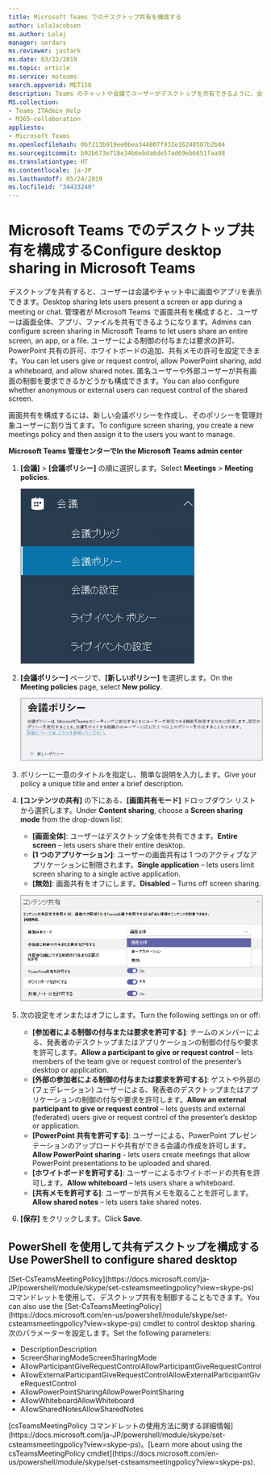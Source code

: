```yaml
---
title: Microsoft Teams でのデスクトップ共有を構成する
author: LolaJacobsen
ms.author: Lolaj
manager: serdars
ms.reviewer: jastark
ms.date: 03/22/2019
ms.topic: article
ms.service: msteams
search.appverid: MET150
description: Teams のチャットや会議でユーザーがデスクトップを共有できるように、会議ポリシーを構成します。
MS.collection:
- Teams_ITAdmin_Help
- M365-collaboration
appliesto:
- Microsoft Teams
ms.openlocfilehash: 0bf213b919ee0bea344807f932e16240587b2b84
ms.sourcegitcommit: b92b673e718e34b6ebda6de57ad69eb6651faa98
ms.translationtype: HT
ms.contentlocale: ja-JP
ms.lasthandoff: 05/24/2019
ms.locfileid: "34433240"
---
```

<a name="configure-desktop-sharing-in-microsoft-teams"></a><span data-ttu-id="f0ea7-103">Microsoft Teams でのデスクトップ共有を構成する</span><span class="sxs-lookup"><span data-stu-id="f0ea7-103">Configure desktop sharing in Microsoft Teams</span></span>
============================================

<span data-ttu-id="f0ea7-104">デスクトップを共有すると、ユーザーは会議やチャット中に画面やアプリを表示できます。</span><span class="sxs-lookup"><span data-stu-id="f0ea7-104">Desktop sharing lets users present a screen or app during a meeting or chat.</span></span> <span data-ttu-id="f0ea7-105">管理者が Microsoft Teams で画面共有を構成すると、ユーザーは画面全体、アプリ、ファイルを共有できるようになります。</span><span class="sxs-lookup"><span data-stu-id="f0ea7-105">Admins can configure screen sharing in Microsoft Teams to let users share an entire screen, an app, or a file.</span></span> <span data-ttu-id="f0ea7-106">ユーザーによる制御の付与または要求の許可、PowerPoint 共有の許可、ホワイトボードの追加、共有メモの許可を設定できます。</span><span class="sxs-lookup"><span data-stu-id="f0ea7-106">You can let users give or request control, allow PowerPoint sharing, add a whiteboard, and allow shared notes.</span></span> <span data-ttu-id="f0ea7-107">匿名ユーザーや外部ユーザーが共有画面の制御を要求できるかどうかも構成できます。</span><span class="sxs-lookup"><span data-stu-id="f0ea7-107">You can also configure whether anonymous or external users can request control of the shared screen.</span></span>

<span data-ttu-id="f0ea7-108">画面共有を構成するには、新しい会議ポリシーを作成し、そのポリシーを管理対象ユーザーに割り当てます。</span><span class="sxs-lookup"><span data-stu-id="f0ea7-108">To configure screen sharing, you create a new meetings policy and then assign it to the users you want to manage.</span></span>

<span data-ttu-id="f0ea7-109">**Microsoft Teams 管理センターで**</span><span class="sxs-lookup"><span data-stu-id="f0ea7-109">**In the Microsoft Teams admin center**</span></span>

1. <span data-ttu-id="f0ea7-110">**[会議]** > **[会議ポリシー]** の順に選択します。</span><span class="sxs-lookup"><span data-stu-id="f0ea7-110">Select **Meetings** > **Meeting policies**.</span></span>

    ![選択された会議ポリシーを示すスクリーン ショット](media/configure-desktop-sharing-image1.png)

2. <span data-ttu-id="f0ea7-112">**[会議ポリシー]** ページで、**[新しいポリシー]** を選択します。</span><span class="sxs-lookup"><span data-stu-id="f0ea7-112">On the **Meeting policies** page, select **New policy**.</span></span>

    ![会議ポリシーのメッセージを示すスクリーン ショット](media/configure-desktop-sharing-image2.png)

3. <span data-ttu-id="f0ea7-114">ポリシーに一意のタイトルを指定し、簡単な説明を入力します。</span><span class="sxs-lookup"><span data-stu-id="f0ea7-114">Give your policy a unique title and enter a brief description.</span></span>

4. <span data-ttu-id="f0ea7-115">**[コンテンツの共有]** の下にある、**[画面共有モード]** ドロップダウン リストから選択します。</span><span class="sxs-lookup"><span data-stu-id="f0ea7-115">Under **Content sharing**, choose a **Screen sharing mode** from the drop-down list:</span></span>

   - <span data-ttu-id="f0ea7-116">**[画面全体]**: ユーザーはデスクトップ全体を共有できます。</span><span class="sxs-lookup"><span data-stu-id="f0ea7-116">**Entire screen** – lets users share their entire desktop.</span></span>
   - <span data-ttu-id="f0ea7-117">**[1 つのアプリケーション]**: ユーザーの画面共有は 1 つのアクティブなアプリケーションに制限されます。</span><span class="sxs-lookup"><span data-stu-id="f0ea7-117">**Single application** – lets users limit screen sharing to a single active application.</span></span>
   - <span data-ttu-id="f0ea7-118">**[無効]**: 画面共有をオフにします。</span><span class="sxs-lookup"><span data-stu-id="f0ea7-118">**Disabled** – Turns off screen sharing.</span></span>

    ![共有モード オプションを示すスクリーン ショット](media/configure-desktop-sharing-image3.png)

5. <span data-ttu-id="f0ea7-120">次の設定をオンまたはオフにします。</span><span class="sxs-lookup"><span data-stu-id="f0ea7-120">Turn the following settings on or off:</span></span>

    - <span data-ttu-id="f0ea7-121">**[参加者による制御の付与または要求を許可する]**: チームのメンバーによる、発表者のデスクトップまたはアプリケーションの制御の付与や要求を許可します。</span><span class="sxs-lookup"><span data-stu-id="f0ea7-121">**Allow a participant to give or request control** – lets members of the team give or request control of the presenter’s desktop or application.</span></span>
    - <span data-ttu-id="f0ea7-122">**[外部の参加者による制御の付与または要求を許可する]**: ゲストや外部の (フェデレーション) ユーザーによる、発表者のデスクトップまたはアプリケーションの制御の付与や要求を許可します。</span><span class="sxs-lookup"><span data-stu-id="f0ea7-122">**Allow an external participant to give or request control** – lets guests and external (federated) users give or request control of the presenter’s desktop or application.</span></span>
    - <span data-ttu-id="f0ea7-123">**[PowerPoint 共有を許可する]**: ユーザーによる、PowerPoint プレゼンテーションのアップロードや共有ができる会議の作成を許可します。</span><span class="sxs-lookup"><span data-stu-id="f0ea7-123">**Allow PowerPoint sharing** - lets users create meetings that allow PowerPoint presentations to be uploaded and shared.</span></span>
    - <span data-ttu-id="f0ea7-124">**[ホワイトボードを許可する]**: ユーザーによるホワイトボードの共有を許可します。</span><span class="sxs-lookup"><span data-stu-id="f0ea7-124">**Allow whiteboard** – lets users share a whiteboard.</span></span>
    - <span data-ttu-id="f0ea7-125">**[共有メモを許可する]**: ユーザーが共有メモを取ることを許可します。</span><span class="sxs-lookup"><span data-stu-id="f0ea7-125">**Allow shared notes** – lets users take shared notes.</span></span>

6. <span data-ttu-id="f0ea7-126">**[保存]** をクリックします。</span><span class="sxs-lookup"><span data-stu-id="f0ea7-126">Click **Save**.</span></span>

## <a name="use-powershell-to-configure-shared-desktop"></a><span data-ttu-id="f0ea7-127">PowerShell を使用して共有デスクトップを構成する</span><span class="sxs-lookup"><span data-stu-id="f0ea7-127">Use PowerShell to configure shared desktop</span></span>

<span data-ttu-id="f0ea7-128">
  [Set-CsTeamsMeetingPolicy](https://docs.microsoft.com/ja-JP/powershell/module/skype/set-csteamsmeetingpolicy?view=skype-ps) コマンドレットを使用して、デスクトップ共有を制御することもできます。</span><span class="sxs-lookup"><span data-stu-id="f0ea7-128">You can also use the [Set-CsTeamsMeetingPolicy](https://docs.microsoft.com/en-us/powershell/module/skype/set-csteamsmeetingpolicy?view=skype-ps) cmdlet to control desktop sharing.</span></span> <span data-ttu-id="f0ea7-129">次のパラメーターを設定します。</span><span class="sxs-lookup"><span data-stu-id="f0ea7-129">Set the following parameters:</span></span>

- <span data-ttu-id="f0ea7-130">Description</span><span class="sxs-lookup"><span data-stu-id="f0ea7-130">Description</span></span>
- <span data-ttu-id="f0ea7-131">ScreenSharingMode</span><span class="sxs-lookup"><span data-stu-id="f0ea7-131">ScreenSharingMode</span></span>
- <span data-ttu-id="f0ea7-132">AllowParticipantGiveRequestControl</span><span class="sxs-lookup"><span data-stu-id="f0ea7-132">AllowParticipantGiveRequestControl</span></span>
- <span data-ttu-id="f0ea7-133">AllowExternalParticipantGiveRequestControl</span><span class="sxs-lookup"><span data-stu-id="f0ea7-133">AllowExternalParticipantGiveRequestControl</span></span>
- <span data-ttu-id="f0ea7-134">AllowPowerPointSharing</span><span class="sxs-lookup"><span data-stu-id="f0ea7-134">AllowPowerPointSharing</span></span>
- <span data-ttu-id="f0ea7-135">AllowWhiteboard</span><span class="sxs-lookup"><span data-stu-id="f0ea7-135">AllowWhiteboard</span></span>
- <span data-ttu-id="f0ea7-136">AllowSharedNotes</span><span class="sxs-lookup"><span data-stu-id="f0ea7-136">AllowSharedNotes</span></span>

<span data-ttu-id="f0ea7-137">
  [csTeamsMeetingPolicy コマンドレットの使用方法に関する詳細情報](https://docs.microsoft.com/ja-JP/powershell/module/skype/set-csteamsmeetingpolicy?view=skype-ps)。</span><span class="sxs-lookup"><span data-stu-id="f0ea7-137">[Learn more about using the csTeamsMeetingPolicy cmdlet](https://docs.microsoft.com/en-us/powershell/module/skype/set-csteamsmeetingpolicy?view=skype-ps).</span></span>

